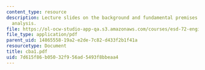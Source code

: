 ```yaml
---
content_type: resource
description: Lecture slides on the background and fundamental premises of cost-benefit
  analysis.
file: https://ol-ocw-studio-app-qa.s3.amazonaws.com/courses/esd-72-engineering-risk-benefit-analysis-spring-2007/7d615f86b05032f956ad5493f8bbeaa4_cba1.pdf
file_type: application/pdf
parent_uid: 14865558-19a2-e2de-7c82-d433f2b1f41a
resourcetype: Document
title: cba1.pdf
uid: 7d615f86-b050-32f9-56ad-5493f8bbeaa4
---
```

